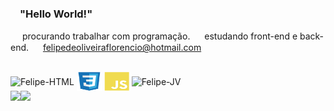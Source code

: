 ### <img src=https://img.icons8.com/ios/250/FFFFFF/chat.png height="15" width="15" align=center>"Hello World!"<img src=https://img.icons8.com/ios/250/FFFFFF/chat.png height="15" width="15">

<img src="https://img.icons8.com/ios/250/FFFFFF/book.png" height="15" width="15"> procurando trabalhar com programação.
<img src="https://img.icons8.com/ios/250/FFFFFF/grapes.png" height="15" width="15"> estudando front-end e back-end.</div>
<img src=https://img.icons8.com/ios/250/FFFFFF/mailbox-closed-flag-up.png height="15" width="15"> felipedeoliveiraflorencio@hotmail.com

  <div style="display: inline_block" align="left"><br>
    <img align="center" alt="Felipe-HTML" height="30" width="40" src="https://cdn.jsdelivr.net/gh/devicons/devicon/icons/html5/html5-original.svg">
    <img align="center" alt="Felipe-CSS" height="30" width="40" src="https://raw.githubusercontent.com/devicons/devicon/master/icons/css3/css3-original.svg">
    <img align="center" alt="Felipe-JS" height="30" width="40" src="https://raw.githubusercontent.com/devicons/devicon/master/icons/javascript/javascript-plain.svg">
    <img align="center" alt="Felipe-JV" height="30" width="40" src="https://cdn.jsdelivr.net/gh/devicons/devicon/icons/java/java-original.svg">
  
  </div>

<div align="center">

  <div align="left">
     <a href="https://github.com/FelipeFlorencio9">
      <img height="200em" align="left" src="https://github-readme-stats.vercel.app/api?username=FelipeFlorencio9&show_icons=true&theme=dark&include_all_commits=true&count_private=true"/>
   </div>
   
  <div align="right">
    <img height="167em" align="left" src="https://github-readme-stats.vercel.app/api/top-langs/?username=FelipeFlorencio9&layout=compact&langs_count=7&theme=dark"/>
  </div>



</div>
 



